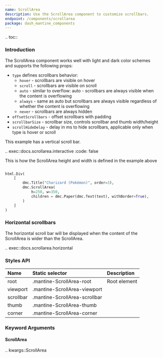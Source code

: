 ```yaml
---
name: ScrollArea
description: Use the ScrollArea component to customize scrollbars.
endpoint: /components/scrollarea
package: dash_mantine_components
---
```


.. toc::

### Introduction

The ScrollArea component works well with light and dark color schemes and supports the following props:

- `type` defines scrollbars behavior:
    - `hover` - scrollbars are visible on hover
    - `scroll` - scrollbars are visible on scroll
    - `auto` - similar to overflow: auto - scrollbars are always visible when the content is overflowing
    - `always` - same as auto but scrollbars are always visible regardless of whether the content is overflowing
    - `never` - scrollbars are always hidden
- `offsetScrollbars` - offset scrollbars with padding
- `scrollbarSize` - scrollbar size, controls scrollbar and thumb width/height
- `scrollHideDelay` - delay in ms to hide scrollbars, applicable only when type is hover or scroll

This example has a vertical scroll bar. 

.. exec::docs.scrollarea.interactive
   :code: false

This is how the ScrollArea height and width is defined in the example above 

```python

html.Div(
    [
        dmc.Title("Charizard (Pokémon)", order=3),
        dmc.ScrollArea(
            h=250, w=350,
            children = dmc.Paper(dmc.Text(text), withBorder=True),        
        )
    ]
)
```
### Horizontal scrollbars

The horizontal scroll bar will be displayed when the content of the ScrollArea is wider than the ScrollArea.

.. exec::docs.scrollarea.horizontal

### Styles API

| Name      | Static selector               | Description  |
|:----------|:------------------------------|:-------------|
| root      | .mantine-ScrollArea-root      | Root element |
| viewport  | .mantine-ScrollArea-viewport  |              |
| scrollbar | .mantine-ScrollArea-scrollbar |              |
| thumb     | .mantine-ScrollArea-thumb     |              |
| corner    | .mantine-ScrollArea-corner    |

### Keyword Arguments

#### ScrollArea

.. kwargs::ScrollArea
